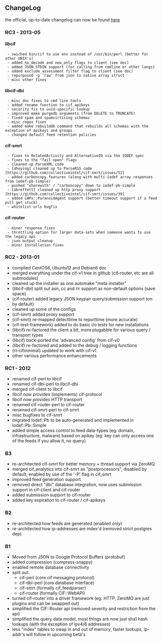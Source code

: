 ## ChangeLog ##
the official, up-to-date changelog can now be found [here](https://github.com/collectiveintel/cif-v1/blob/master/ChangeLog)

### RC3 - 2013-05 ###
#### libcif ####
```
 - swiched bin/cif to use env instead of /usr/bin/perl (better for other UNIX's)
 - added no_decode and new_only flags to client (see doc)
 - added JSON STDIN support (for calling from cmdline or other langs)
 - added exclude_assessment filter flag to client (see doc)
 - repurposed -p 'raw' from json to native array struct
 - misc other fixes
```
#### libcif-dbi ####
```
 - misc doc fixes to cmd line tools
 - added rename function to cif_apikeys
 - security fix to uuid-specific lookup
 - improved make purgedb arguments (from DELETE to TRUNCATE)
 - fixed spam and spamvirtising schemas
 - misc regex fixes
 - added make rebuilddb command that rebuilds all schemas with the exception of apikeys and groups
 - changed default feed retention policies
```

#### cif-smrt ####
```
 - fixes to RelatedActivity and AlternativeID via the IODEF spec
 - fixes to the "fail open" flags
 - cleaned up ParseXML code
 - [ahoying] cleaned up to ParseRSS code [https://github.com/collectiveintel/cif-smrt/issues/52]
 - added carboncopy features (along with multi-iodef array responses from iodef-pb-simple)
 - pushed "sharewith" / "carboncopy" down to iodef-pb-simple
 - [akreffett] cleaned up http proxy support [https://github.com/collectiveintel/cif-smrt/issues/39]
 - added LWPx::ParanoidAgent support (better timeout support if a feed pull get stuck)
 - whitelist urls bugfix
```

#### cif-router ####
```
 - minor response fixes
 - throttling option for larger data-sets when someone wants to use the legacy api
 - json output cleanup
 - minor installation fixes
```

### RC2 - 2013-01 ###
  * complied CentOS6, Ubuntu12 and Debian6 doc
  * merged everything under the cif-v1 tree in github (cif-router, etc are all submodules)
  * cleaned up the installer as one automake "meta installer"
  * (libcif-dbi) split out asn, cc and rir support as non-default options (save space)
  * (cif-router) added legacy JSON keypair query/submission support (on by default)
  * cleaned up some of the configs
  * (cif-smrt) added proxy support
  * (cif-smrt) re-mapped detecttime to reporttime (more accurate)
  * (cif-test-framework) added to do basic i/o tests for new installations
  * (libcif) re-factored the client a bit, more plugabble for various query / transport types
  * (libcif) back-ported the 'advanced config' from cif-v0
  * (libcif) re-factored and added to the debug / logging functions
  * (rt-cifminimal) updated to work with cif-v1
  * other various performance enhancements

### RC1 - 2012 ###
  * renamed cif-perl to libcif
  * renamed cif-dbi-perl to libcif-dbi
  * merged cif-client to libcif
  * libcif now provides (implements) cif-protocol
  * libcif now provides HTTP transport
  * renamed cif-router-perl to cif-router
  * renamed cif-smrt-perl to cif-smrt
  * misc bugfixes to cif-smrt
  * migrated Iodef::Pb to be auto-generated and implemented in Iodef::Pb::Simple
  * added simple access control to feed data-types (eg: domain, infrastructure, malware) based on apikey (eg: key can only access one of the feeds if you allow it, no query)

### B3 ###
  * re-architected cif-smrt for better memory + thread support via ZeroMQ
  * merged cif\_analytics into cif-smrt as "postprocessors", disabled by default, enabled by use of the '-P' flag in cif\_smrt
  * improved feed generation support
  * removed direct "dbi" database integration, now uses submission support in cif-client and cif-router
  * added submission support to cif-router
  * added key expiration to cif-router / cif-apikeys

### B2 ###
  * re-architected how feeds are generated (enabled only)
  * re-architected how ip-addresses are index'd (removed strict postgres dep)

### B1 ###
  * Moved from JSON to Google Protocol Buffers (protobuf)
  * added compression (compress-snappy)
  * enabled remote database connectivity
  * split out:
    * cif-perl (core cif messaging protocol)
    * cif-dbi-perl (core database interface)
    * cif-smrt (formally cif\_feedparser)
    * cif-router (formally CIF::WebAPI)
  * turned cif-router into a driver framework (eg: HTTP, ZeroMQ are just plugins and can be swapped out)
  * simplified the CIF::Router api (removed severity and restriction from the api)
  * simplified the query data model, most things are now just sha1 hash lookups (with the exception of ipv4/6 addresses)
  * less "index" tables to swap in and out of memory, faster lookups, ip-addr's will follow in upcoming beta's